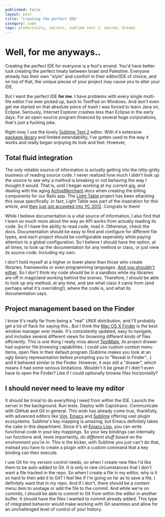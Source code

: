 ```yaml
---
published: false
layout: post
title: "creating the perfect IDE"
category: code
tags: productivity, editors, sublime text 2, macvim, dreams
---
```


# Well, for me anyways..

Creating the perfect IDE for everyone is a fool's errand. You'd have better luck creating the perfect treaty between Israel and Palestine. Everyone already has their own "style" and comfort in their editor/IDE of choice, and on top of that, the unique pieces of your project may cause you to alter your IDE.

But I want the perfect IDE **for me**. I have problems with every single multi-file editor I've ever picked up, back to TextPad on Windows. And don't even get me started on that absolute piece of trash I was forced to learn Java on, Eclipse. Seriously, Internet Explorer crashes less than Eclipse in the early days. For an open-source program financed by several huge corporations, that's just a fucking joke.

Right now, I use the lovely [Sublime Text 2][st] editor. With it's extensive [package library][pc] and limited extendability, I've gotten used to the way it works and really began enjoying its look and feel. However,

## Total fluid integration

The *only* reliable source of information is actually getting into the nitty-gritty business of reading source code. I never realized how much I didn't look up the source to see why a method is breaking or not behaving the way I thought it would. That is, until I began working at my current gig, and dealing with the aging [ActiveMerchant][am] docs when creating the billing components for our Rails app. The [Light Table][lt] project has been attacking this issue specifically. In fact, Light Table was part of the inspiration for this article, and [they just got accepted into YC 2012][yc]. Congrats to them!

While I believe documentation is a vital source of information, I also find that I learn so much more about the way an API works from actually reading its code. So if I have the ability to read code, read it. Otherwise, check the docs. Documentation should be easy to find and configure for different file types, and each project should be configurable seperately while paying attention to a global configuration. So I believe I should have the option, at all times, to look up the documentation for any method or class, or just view its source code. Including my own.

I don't hold myself at a higher or lower plane than those who create libraries, frameworks or even programming languages. [And you shouldn't either][sj]. So I don't think my code should be in a sandbox while my libraries are off in magicland working behind the scenes. Therefore, I should be able to look up any method, at any time, and see what class it came from (and perhaps what it's overriding!), where the code is, and what its documentation says.

## Project management based on the Finder

I know it's really far from being a "real" UNIX distribution, and I'll probably get a lot of flack for saying this...But I think the [Mac OS X Finder][fi] is the best window manager ever made. It's consistently updated, easy to navigate, and includes several different views for browsing different kinds of files efficiently. This is one thing I really miss about [TextMate][tm], its project drawer had superior file browsing capabilities. I could use custom context menu items, open files in their default program (Sublime makes you look at an ugly binary representation before prompting you to "Reveal in Finder"...) and it behaved similar to the Finder. However, it was still a "drawer", which means it had some serious limitations. Wouldn't it be great if I didn't even have to open the Finder? Like if I could optionally browse files horizontally?

## I should never need to leave my editor

It should be trivial to do everything I need from within the IDE. Launch the server in the background. Run tests. Deploy with Capistrano. Communicate with GitHub and Git in general. This wish has already come true, thankfully, with advanced editors like [Vim][vi], [Emacs][em] and [Sublime][st] offering vast plugin ecosystems. Sublime's key mapping is amazing, but Emacs definitely takes the cake in this department. Since it's all [Emacs Lisp][el], you can write functional code in your key mappings. So your key bindings can internally run functions and, more importantly, *do different stuff based on the environment you're in*. This is the kicker, with Sublime you just can't do that, instead you have to create a plugin with a custom command that a key binding can then execute.

I use Git for my version control needs, so when I create new files I'd like them to be auto-added to Git. It is only in rare circumstances that I don't want a file tracked in the repo. So when I create a file in my editor, why is it so hard to then add it to Git? I feel like if I'm going so far as to save a file, I definitely want that in my repo. And if I don't, there should be a context menu item to unstage or add the file to the commit. And while we're on commits, I should be able to commit to Git from within the editor in another buffer. It should have the files I wanted to commit already added. This type of integrated behavior would make working with Git seamless and allow for an unchallenged level of control of your history.

[st]: http://sublimetext.com/2
[el]: http://elocal.com
[am]: http://github.com/Shopify/active_merchant
[pc]: http://wbond.net/sublime_packages/package_control
[tm]: http://macromates.com/
[vi]: http://vim.org
[em]: http://www.gnu.org/software/emacs
[el]: http://www.gnu.org/software/emacs/emacs-lisp-intro/
[lt]: http://www.kickstarter.com/projects/ibdknox/light-table?ref=live
[yc]: http://www.chris-granger.com/2012/05/17/light-table-is-in-yc/
[fi]: https://en.wikipedia.org/wiki/Finder_(software)
[sj]: http://www.youtube.com/watch?v=8Iw_G4O8THA
